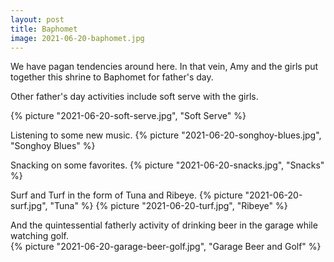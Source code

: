 ```yaml
---
layout: post
title: Baphomet
image: 2021-06-20-baphomet.jpg
---
```


We have pagan tendencies around here. In that vein, Amy and the girls put
together this shrine to Baphomet for father's day.

<!--more-->

Other father's day activities include soft serve with the girls.

{% picture "2021-06-20-soft-serve.jpg", "Soft Serve" %}

Listening to some new music. {% picture "2021-06-20-songhoy-blues.jpg", "Songhoy
Blues" %}

Snacking on some favorites. {% picture "2021-06-20-snacks.jpg", "Snacks" %}

Surf and Turf in the form of Tuna and Ribeye. {% picture "2021-06-20-surf.jpg",
"Tuna" %} {% picture "2021-06-20-turf.jpg", "Ribeye" %}

And the quintessential fatherly activity of drinking beer in the garage while
watching golf.\
{% picture "2021-06-20-garage-beer-golf.jpg", "Garage Beer and Golf" %}
